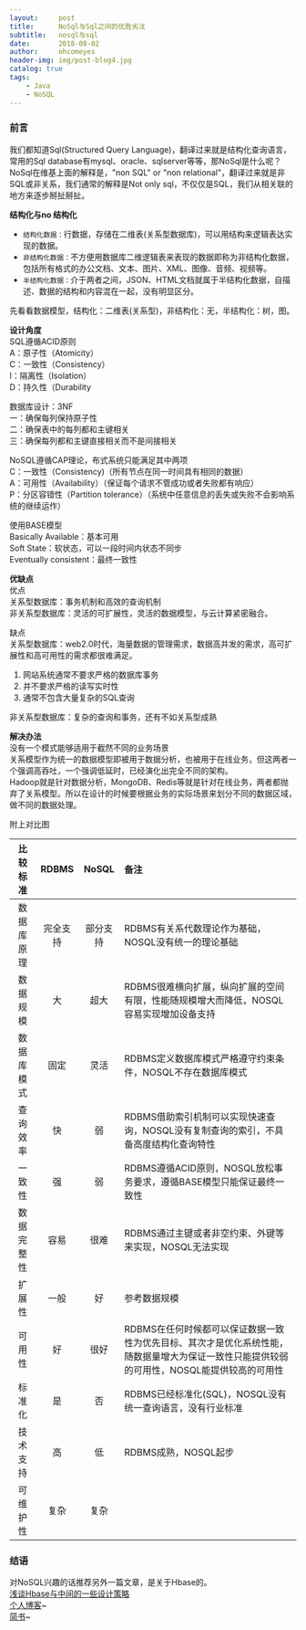 ```yaml
---
layout:     post
title:      NoSql与Sql之间的优胜劣汰
subtitle:   nosql与sql
date:       2018-08-02
author:     ohcomeyes
header-img: img/post-blog4.jpg
catalog: true
tags:
    - Java
    - NoSQL
---
```

### 前言
我们都知道Sql(Structured Query Language)，翻译过来就是结构化查询语言，常用的Sql database有mysql、oracle、sqlserver等等，那NoSql是什么呢？
NoSql在维基上面的解释是，"non SQL" or "non relational"，翻译过来就是非SQL或非关系，我们通常的解释是Not only sql，不仅仅是SQL，我们从相关联的地方来逐步掰扯掰扯。

**结构化与no 结构化**
* `结构化数据：`行数据，存储在二维表(关系型数据库)，可以用结构来逻辑表达实现的数据。
* `非结构化数据：`不方便用数据库二维逻辑表来表现的数据即称为非结构化数据，包括所有格式的办公文档、文本、图片、XML、图像、音频、视频等。
* `半结构化数据：`介于两者之间，JSON、HTML文档就属于半结构化数据，自描述、数据的结构和内容混在一起，没有明显区分。

先看看数据模型，结构化：二维表(关系型)，非结构化：无，半结构化：树，图。

**设计角度**  
SQL遵循ACID原则  
A：原子性（Atomicity）  
C：一致性（Consistency）  
I：隔离性（Isolation）  
D：持久性（Durability  

数据库设计：3NF  
一：确保每列保持原子性  
二：确保表中的每列都和主键相关  
三：确保每列都和主键直接相关而不是间接相关

NoSQL遵循CAP理论，布式系统只能满足其中两项  
C：一致性（Consistency)（所有节点在同一时间具有相同的数据）  
A：可用性（Availability）（保证每个请求不管成功或者失败都有响应）  
P：分区容错性（Partition tolerance）（系统中任意信息的丢失或失败不会影响系统的继续运作）  

使用BASE模型  
Basically Available：基本可用  
Soft State：软状态，可以一段时间内状态不同步  
Eventually consistent：最终一致性  

**优缺点**  
优点  
关系型数据库：事务机制和高效的查询机制  
非关系型数据库：灵活的可扩展性，灵活的数据模型，与云计算紧密融合。

缺点  
关系型数据库：web2.0时代，海量数据的管理需求，数据高并发的需求，高可扩展性和高可用性的需求都很难满足。
1. 网站系统通常不要求严格的数据库事务
2. 并不要求严格的读写实时性
3. 通常不包含大量复杂的SQL查询

非关系型数据库：复杂的查询和事务，还有不如关系型成熟

**解决办法**  
没有一个模式能够适用于截然不同的业务场景  
关系模型作为统一的数据模型即被用于数据分析，也被用于在线业务，但这两者一个强调高吞吐，一个强调低延时，已经演化出完全不同的架构。  
Hadoop就是针对数据分析，MongoDB、Redis等就是针对在线业务，两者都抛弃了关系模型。所以在设计的时候要根据业务的实际场景来划分不同的数据区域，做不同的数据处理。

附上对比图

| 比较标准 | RDBMS | NoSQL | 备注 |
| :---: | :---: | :---: | :--- |
| 数据库原理 | 完全支持 | 部分支持|RDBMS有关系代数理论作为基础，NOSQL没有统一的理论基础|
| 数据规模 | 大 | 超大 |RDBMS很难横向扩展，纵向扩展的空间有限，性能随规模增大而降低，NOSQL容易实现增加设备支持|
| 数据库模式 | 固定 | 灵活 |RDBMS定义数据库模式严格遵守约束条件，NOSQL不存在数据库模式|
| 查询效率 | 快 | 弱 |RDBMS借助索引机制可以实现快速查询，NOSQL没有复制查询的索引，不具备高度结构化查询特性|
| 一致性 | 强 | 弱 |RDBMS遵循ACID原则，NOSQL放松事务要求，遵循BASE模型只能保证最终一致性|
| 数据完整性 | 容易 | 很难 |RDBMS通过主键或者非空约束、外键等来实现，NOSQL无法实现|
| 扩展性 | 一般 | 好 |参考数据规模|
| 可用性 | 好 | 很好 |RDBMS在任何时候都可以保证数据一致性为优先目标、其次才是优化系统性能，随数据量增大为保证一致性只能提供较弱的可用性，NOSQL能提供较高的可用性|
| 标准化 | 是 | 否 |RDBMS已经标准化(SQL)，NOSQL没有统一查询语言，没有行业标准|
| 技术支持 | 高 | 低 |RDBMS成熟，NOSQL起步|
| 可维护性 | 复杂 | 复杂 ||

### 结语  
对NoSQL兴趣的话推荐另外一篇文章，是关于Hbase的。    
[浅谈Hbase与中间的一些设计策略](https://www.jianshu.com/u/299dd40d2451)  
[个人博客](https://ohcomeyes.github.io)~  
[简书](https://www.jianshu.com/u/299dd40d2451)~
